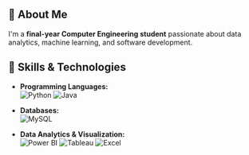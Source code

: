 ## 🚀 About Me
I'm a **final-year Computer Engineering student** passionate about data analytics, machine learning, and software development. 
## 🔧 Skills & Technologies
- **Programming Languages:**  
  ![Python](https://img.shields.io/badge/Python-3776AB?style=for-the-badge&logo=python&logoColor=white)  ![Java](https://img.shields.io/badge/Java-007396?style=for-the-badge&logo=java&logoColor=white)  

  
- **Databases:**  
  ![MySQL](https://img.shields.io/badge/MySQL-4479A1?style=for-the-badge&logo=mysql&logoColor=white)  

- **Data Analytics & Visualization:**  
  ![Power BI](https://img.shields.io/badge/Power%20BI-F2C811?style=for-the-badge&logo=powerbi&logoColor=black)  ![Tableau](https://img.shields.io/badge/Tableau-E97627?style=for-the-badge&logo=tableau&logoColor=white)   ![Excel](https://img.shields.io/badge/Excel-217346?style=for-the-badge&logo=microsoft-excel&logoColor=white)  

  
 

